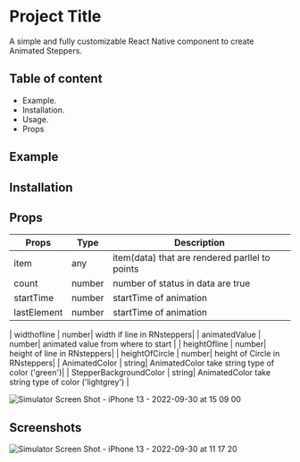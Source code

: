 
# Project Title

A simple and fully customizable React Native component to create Animated Steppers.


## Table of content
* Example.  
* Installation.  
* Usage.  
* Props
## Example

## Installation
## Props
| Props | Type | Description |  
| --------- | ------- | ------ |
| item | any | item(data) that are rendered parllel to points|
| count | number | number of status in data are true|
| startTime | number| startTime of animation|
| lastElement | number| startTime of animation|

| widthofline | number| width if line in RNsteppers|
| animatedValue | number| animated value from where to start |
| heightOfline | number| height of line in RNsteppers|
| heightOfCircle | number| height of Circle in RNsteppers|
| AnimatedColor | string| AnimatedColor take string type of color ('green')|
| StepperBackgroundColor | string| AnimatedColor take string type of color ('lightgrey') |



![Simulator Screen Shot - iPhone 13 - 2022-09-30 at 15 09 00](https://user-images.githubusercontent.com/103027059/193242244-cb149d00-bd9f-451f-8df1-6c32f25f6564.png)




## Screenshots

![Simulator Screen Shot - iPhone 13 - 2022-09-30 at 11 17 20](https://user-images.githubusercontent.com/103027059/193240401-51028cc0-ee9d-4145-9c5d-7617dfb45abe.png)

